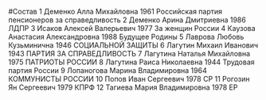 #Состав
1 Деменко Алла Михайловна 1961 Российская партия пенсионеров за справедливость
2 Деменко Арина Дмитриевна 1986 ЛДПР
3 Исаков Алексей Валерьевич 1977 За женщин России
4 Каузова Анастасия Александровна 1988 Будущее Родины
5 Лаврова Любовь Кузьминична 1946 СОЦИАЛЬНОЙ ЗАЩИТЫ
6 Лагутин Михаил Иванович 1943 ПАРТИЯ ЗА СПРАВЕДЛИВОСТЬ
7 Лагутина Наталья Михайловна 1975 ПАТРИОТЫ РОССИИ
8 Лагутина Раиса Николаевна 1944 Трудовая партия России
9 Лопаногова Марина Владимировна 1964 КОММУНИСТЫ РОССИИ
10 Попов Иван Сергеевич 1978 СР
11 Рогозин Ян Сергеевич 1979 КПРФ
12 Тагиева Мария Владимировна 1978 ЕР

